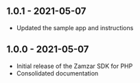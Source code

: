 ## 1.0.1 - 2021-05-07
* Updated the sample app and instructions

## 1.0.0 - 2021-05-07
* Initial release of the Zamzar SDK for PHP
* Consolidated documentation
